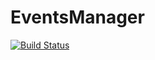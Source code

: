 # EventsManager
[![Build Status](https://travis-ci.org/FaithAdekunle/EventsManager.svg?branch=develop)](https://travis-ci.org/FaithAdekunle/EventsManager)